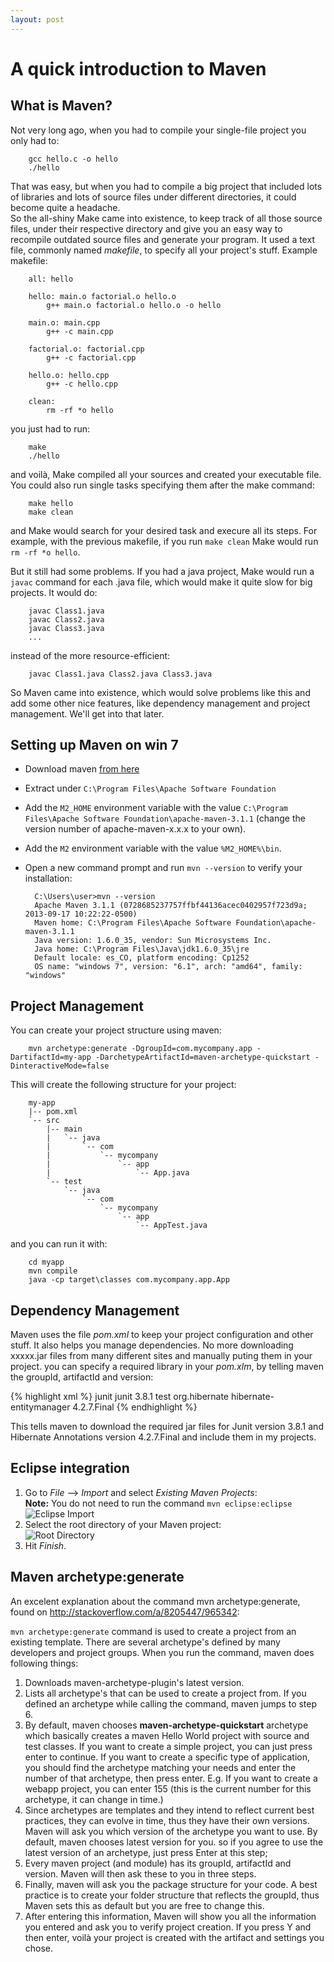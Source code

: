 ```yaml
---
layout: post
---
```


# A quick introduction to Maven

## What is Maven?
Not very long ago, when you had to compile your single-file project you only had to:

		gcc hello.c -o hello
		./hello

That was easy, but when you had to compile a big project that included lots of libraries and lots of source files under different directories, it could become quite a headache.  
So the all-shiny Make came into existence, to keep track of all those source files, under their respective directory and give you an easy way to recompile outdated source files and generate your program. It used a text file, commonly named *makefile*, to specify all your project's stuff. Example makefile:

		all: hello  

		hello: main.o factorial.o hello.o
			g++ main.o factorial.o hello.o -o hello

		main.o: main.cpp
			g++ -c main.cpp

		factorial.o: factorial.cpp
			g++ -c factorial.cpp

		hello.o: hello.cpp
			g++ -c hello.cpp

		clean:
			rm -rf *o hello

you just had to run:

		make
		./hello

and voilà, Make compiled all your sources and created your executable file. You could also run single tasks specifying them after the make command:

		make hello
		make clean

and Make would search for your desired task and execure all its steps. For example, with the previous makefile, if you run `make clean` Make would run `rm -rf *o hello`.

But it still had some problems. If you had a java project, Make would run a `javac` command for each .java file, which would make it quite slow for big projects. It would do:

		javac Class1.java
		javac Class2.java
		javac Class3.java
		...

instead of the more resource-efficient:

		javac Class1.java Class2.java Class3.java

So Maven came into existence, which would solve problems like this and add some other nice features, like dependency management and project management. We'll get into that later.

## Setting up Maven on win 7

* Download maven [from here](http://maven.apache.org/download.cgi)
* Extract under `C:\Program Files\Apache Software Foundation`
* Add the `M2_HOME` environment variable with the value `C:\Program Files\Apache Software Foundation\apache-maven-3.1.1` (change the version number of apache-maven-x.x.x to your own).
* Add the `M2` environment variable with the value `%M2_HOME%\bin`.
* Open a new command prompt and run `mvn --version` to verify your installation:

		C:\Users\user>mvn --version
		Apache Maven 3.1.1 (0728685237757ffbf44136acec0402957f723d9a; 2013-09-17 10:22:22-0500)
		Maven home: C:\Program Files\Apache Software Foundation\apache-maven-3.1.1
		Java version: 1.6.0_35, vendor: Sun Microsystems Inc.
		Java home: C:\Program Files\Java\jdk1.6.0_35\jre
		Default locale: es_CO, platform encoding: Cp1252
		OS name: "windows 7", version: "6.1", arch: "amd64", family: "windows"

## Project Management
You can create your project structure using maven:

		mvn archetype:generate -DgroupId=com.mycompany.app -DartifactId=my-app -DarchetypeArtifactId=maven-archetype-quickstart -DinteractiveMode=false

This will create the following structure for your project:

		my-app
		|-- pom.xml
		`-- src
		    |-- main
		    |   `-- java
		    |       `-- com
		    |           `-- mycompany
		    |               `-- app
		    |                   `-- App.java
		    `-- test
		        `-- java
		            `-- com
		                `-- mycompany
		                    `-- app
		                        `-- AppTest.java

and you can run it with:

		cd myapp
		mvn compile
		java -cp target\classes com.mycompany.app.App

## Dependency Management
Maven uses the file *pom.xml* to keep your project configuration and other stuff. It also helps you manage dependencies. No more downloading xxxxx.jar files from many different sites and manually puting them in your project.
you can specify a required library in your *pom.xlm*, by telling maven the groupId, artifactId and version:

{% highlight xml %}
		<dependencies>
			<dependency>
				<groupId>junit</groupId>
				<artifactId>junit</artifactId>
				<version>3.8.1</version>
				<scope>test</scope>
			</dependency>
			<dependency>
				<groupId>org.hibernate</groupId>
				<artifactId>hibernate-entitymanager</artifactId>
				<version>4.2.7.Final</version>
			</dependency>
		</dependencies>
{% endhighlight %}

This tells maven to download the required jar files for Junit version 3.8.1 and Hibernate Annotations version 4.2.7.Final and include them in my projects.

## Eclipse integration
1. Go to *File* --> *Import* and select *Existing Maven Projects*:  
	**Note:** You do not need to run the command `mvn eclipse:eclipse`  
	![Eclipse Import](/images/2014-09-08-01.png)
2. Select the root directory of your Maven project:  
	![Root Directory](/images/2014-09-08-02.png)
3. Hit *Finish*.

## Maven archetype:generate
An excelent explanation about the command mvn archetype:generate, found on <http://stackoverflow.com/a/8205447/965342>:

`mvn archetype:generate` command is used to create a project from an existing template. There are several archetype's defined by many developers and project groups. When you run the command, maven does following things:
1. Downloads maven-archetype-plugin's latest version.
2. Lists all archetype's that can be used to create a project from. If you defined an archetype while calling the command, maven jumps to step 6.
3. By default, maven chooses **maven-archetype-quickstart** archetype which basically creates a maven Hello World project with source and test classes. If you want to create a simple project, you can just press enter to continue. If you want to create a specific type of application, you should find the archetype matching your needs and enter the number of that archetype, then press enter. E.g. If you want to create a webapp project, you can enter 155 (this is the current number for this archetype, it can change in time.)
4. Since archetypes are templates and they intend to reflect current best practices, they can evolve in time, thus they have their own versions. Maven will ask you which version of the archetype you want to use. By default, maven chooses latest version for you. so if you agree to use the latest version of an archetype, just press Enter at this step;
5. Every maven project (and module) has its groupId, artifactId and version. Maven will then ask these to you in three steps.
6. Finally, maven will ask you the package structure for your code. A best practice is to create your folder structure that reflects the groupId, thus Maven sets this as default but you are free to change this.
7. After entering this information, Maven will show you all the information you entered and ask you to verify project creation. If you press Y and then enter, voilà your project is created with the artifact and settings you chose.
